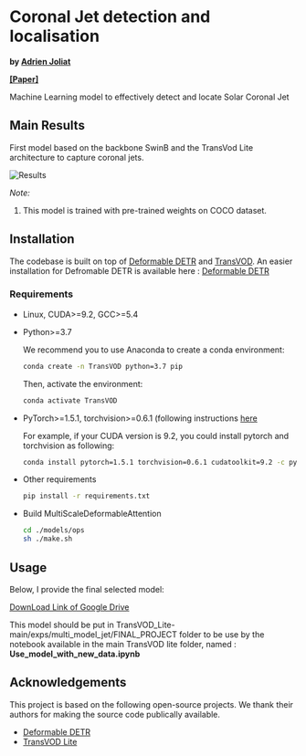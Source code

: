 # Coronal Jet detection and localisation

**by [Adrien Joliat](https://github.com/adrienjoliat)**  

**[[Paper]](./ML_Semester_project_Adrien_Joliat.pdf)**

Machine Learning model to effectively detect and locate Solar Coronal Jet


## Main Results
First model based on the backbone SwinB and the TransVod Lite architecture to capture coronal jets.

![Results](TransVOD/TransVOD_Lite-main/Animations/animation_690.gif)



*Note:*
1. This model is trained  with pre-trained weights on COCO dataset.


## Installation

The codebase is built on top of [Deformable DETR](https://github.com/fundamentalvision/Deformable-DETR) and [TransVOD](https://github.com/SJTU-LuHe/TransVOD). An easier installation for Defromable DETR is available here : [Deformable DETR](https://github.com/adrienjoliat/Deformable-DETR)

### Requirements

* Linux, CUDA>=9.2, GCC>=5.4
  
* Python>=3.7

    We recommend you to use Anaconda to create a conda environment:
    ```bash
    conda create -n TransVOD python=3.7 pip
    ```
    Then, activate the environment:
    ```bash
    conda activate TransVOD
    ```
  
* PyTorch>=1.5.1, torchvision>=0.6.1 (following instructions [here](https://pytorch.org/)

    For example, if your CUDA version is 9.2, you could install pytorch and torchvision as following:
    ```bash
    conda install pytorch=1.5.1 torchvision=0.6.1 cudatoolkit=9.2 -c pytorch
    ```
  
* Other requirements
    ```bash
    pip install -r requirements.txt
    ```

* Build MultiScaleDeformableAttention
    ```bash
    cd ./models/ops
    sh ./make.sh
    ```

## Usage
Below, I provide the final selected model:

[DownLoad Link of Google Drive](https://drive.google.com/file/d/1mrA1RFCxGWZrM9RSylFH9PVzlTUHb2Ra/view?usp=sharing)

This model should be put in TransVOD_Lite-main/exps/multi_model_jet/FINAL_PROJECT folder to be use by the notebook available in the main TransVOD lite folder, named : **Use_model_with_new_data.ipynb**

## Acknowledgements

This project is based on the following open-source projects. We thank their
authors for making the source code publically available.

* [Deformable DETR](https://github.com/fundamentalvision/Deformable-DETR)
* [TransVOD Lite](https://github.com/qianyuzqy/TransVOD_Lite)